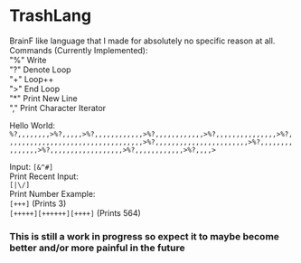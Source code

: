 # TrashLang
BrainF like language that I made for absolutely no specific reason at all.  
Commands (Currently Implemented):  
"%" Write  
"?" Denote Loop  
"+" Loop++  
">" End Loop  
"*" Print New Line  
"," Print Character Iterator

Hello World:  
`%?,,,,,,,,>%?,,,,,>%?,,,,,,,,,,,,>%?,,,,,,,,,,,,>%?,,,,,,,,,,,,,,,>%?,,,,,,,,,,,,,,,,,,,,,,,,,,,,,,,,,,>%?,,,,,,,,,,,,,,,,,,,,,,,>%?,,,,,,,,,,,,,,,>%?,,,,,,,,,,,,,,,,,,>%?,,,,,,,,,,,,>%?,,,,>`  

Input:
`[&^#]`  
Print Recent Input:  
`[|\/]`  
Print Number Example:  
`[+++]` (Prints 3)  
`[+++++][++++++][++++]` (Prints 564)
### This is still a work in progress so expect it to maybe become better and/or more painful in the future
